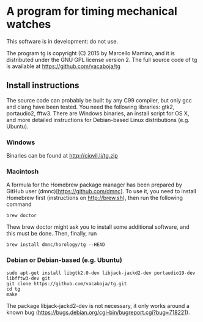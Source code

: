 # A program for timing mechanical watches

This software is in development: do not use.

The program tg is copyright (C) 2015 by Marcello Mamino, and it is
distributed under the GNU GPL license version 2. The full source code of
tg is available at https://github.com/vacaboja/tg

## Install instructions

The source code can probably be built by any C99 compiler, but only gcc
and clang have been tested. You need the following libraries: gtk2,
portaudio2, fftw3. There are Windows binaries, an install script for OS X,
and more detailed instructions for Debian-based Linux distributions (e.g.
Ubuntu).

### Windows

Binaries can be found at http://ciovil.li/tg.zip

### Macintosh

A formula for the Homebrew package manager has been prepared by GitHub
user (dmnc)[https://github.com/dmnc]. To use it, you need to install
Homebrew first (instructions on http://brew.sh), then run the following
command

	brew doctor

Thew brew doctor might ask you to install some additional software, and
this must be done. Then, finally, run

	brew install dmnc/horology/tg --HEAD

### Debian or Debian-based (e.g. Ubuntu)

	sudo apt-get install libgtk2.0-dev libjack-jackd2-dev portaudio19-dev libfftw3-dev git
	git clone https://github.com/vacaboja/tg.git
	cd tg
	make

The package libjack-jackd2-dev is not necessary, it only works around a
known bug (https://bugs.debian.org/cgi-bin/bugreport.cgi?bug=718221).

